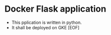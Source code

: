 # Docker Flask application

- This pplication is written in python.
- It shall be deployed on GKE
[EOF]
